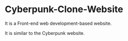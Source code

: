 # Cyberpunk-Clone-Website
It is a Front-end web development-based website. 

It is similar to the Cyberpunk website. 